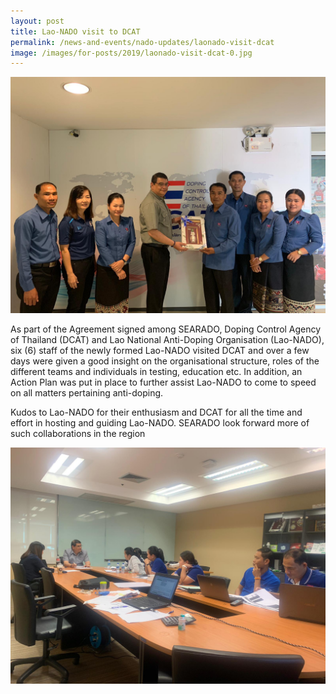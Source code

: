 ```yaml
---
layout: post
title: Lao-NADO visit to DCAT
permalink: /news-and-events/nado-updates/laonado-visit-dcat
image: /images/for-posts/2019/laonado-visit-dcat-0.jpg
---
```

![Group Photo](/images/for-posts/2019/laonado-visit-dcat-0.jpg)

As part of the Agreement signed among SEARADO, Doping Control Agency of Thailand (DCAT) and Lao National Anti-Doping Organisation (Lao-NADO), six (6) staff of the newly formed Lao-NADO visited DCAT and over a few days were given a good insight on the organisational structure, roles of the different teams and individuals in testing, education etc. In addition, an Action Plan was put in place to further assist Lao-NADO to come to speed on all matters pertaining anti-doping. 

Kudos to Lao-NADO for their enthusiasm and DCAT for all the time and effort in hosting and guiding Lao-NADO. SEARADO look forward more of such collaborations in the region

![Group Photo](/images/for-posts/2019/laonado-visit-dcat-1.jpg)
